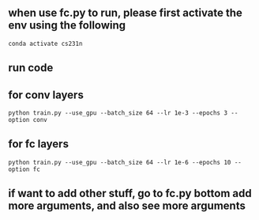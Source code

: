 ## when use fc.py to run, please first activate the env using the following

    conda activate cs231n

## run code 

## for conv layers  

    python train.py --use_gpu --batch_size 64 --lr 1e-3 --epochs 3 --option conv 

## for fc layers

    python train.py --use_gpu --batch_size 64 --lr 1e-6 --epochs 10 --option fc

## if want to add other stuff, go to fc.py bottom add more arguments, and also see more arguments